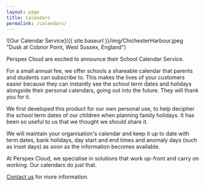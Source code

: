 ```yaml
---
layout: page
title: Calendars
permalink: /calendars/
---
```


![Our Calendar Service]({{ site.baseurl }}/img/ChichesterHarbour.jpeg "Dusk at Cobnor Point, West Sussex, England")


Perspex Cloud are excited to announce their School Calendar Service.


For a small annual fee, we offer schools a shareable calendar that parents and students can subscribe to. This makes the lives of your customers easier because they can instantly see the school term dates and holidays alongside their personal calendars, going out into the future. They will thank you for it.

We first developed this product for our own personal use, to help decipher the school term dates of our children when planning family holidays. It has been so useful to us that we thought we should share it.

We will maintain your organisation's calendar and keep it up to date with term dates, bank holidays, day start and end times and anomaly days (such as inset days) as soon as the information becomes available.

At Perspex Cloud, we specialise in solutions that work up-front and carry on working. Our calendars do just that.

[Contact us](mailto:info@perspex.cloud) for more information.
